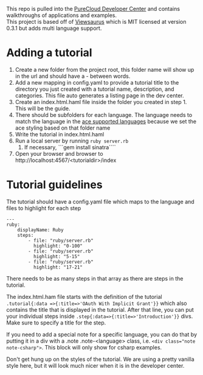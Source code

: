 This repo is pulled into the [PureCloud Developer Center](http://developer.mypurecloud.com) and contains walkthroughs of applications and examples.  
This project is based off of [Viewsaurus](https://www.npmjs.com/package/viewsaurus) which is MIT licensed at version 0.3.1 but adds multi language support.

# Adding a tutorial
1. Create a new folder from the project root, this folder name will show up in the url and should have a - between words.
2. Add a new mapping in config.yaml to provide a tutorial title to the directory you just created with a tutorial name, description, and categories.  This file auto generates a listing page in the dev center.
3. Create an index.html.haml file inside the folder you created in step 1. This will be the guide.
4. There should be subfolders for each language. The language needs to match the language in the [ace supported languages](https://cdnjs.com/libraries/ace/) because we set the ace styling based on that folder name
5. Write the tutorial in index.html.haml
6. Run a local server by running ```ruby server.rb```
	1. If necessary, ```gem install sinatra````
7. Open your browser and browser to http://localhost:4567/\<tutorialdir>/index

# Tutorial guidelines
The tutorial should have a config.yaml file which maps to the language and files to highlight for each step
```
---
ruby:
    displayName: Ruby
    steps:
        - file: "ruby/server.rb"
          highlight: "0-100"
        - file: "ruby/server.rb"
          highlight: "5-15"
        - file: "ruby/server.rb"
          highlight: "17-21"

```

There needs to be as many steps in that array as there are steps in the tutorial.

The index.html.ham file starts with the definition of the tutorial ```.tutorial{:data =>{:title=>'OAuth With Implicit Grant'}}``` which also contains the title that is displayed in the tutorial.  After that line, you can put your individual steps inside ```.step{:data=>{:title=>'Introduction'}}``` divs.  Make sure to specify a title for the step.

If you need to add a special note for a specific language, you can do that by putting it in a div with a .note .note-\<language> class, i.e. ```<div class="note note-csharp">```.  This block will only show for csharp examples.  


Don't get hung up on the styles of the tutorial.  We are using a pretty vanilla style here, but it will look much nicer when it is in the developer center.

